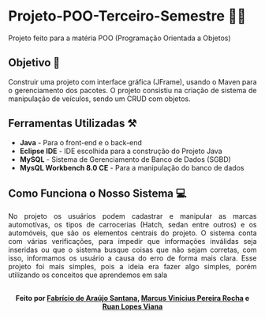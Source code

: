 # Projeto-POO-Terceiro-Semestre 🧑‍💻
Projeto feito para a matéria POO (Programação Orientada a Objetos)

## Objetivo 🎯
<p align="justify">Construir uma projeto com interface gráfica (JFrame), usando o Maven para o gerenciamento dos pacotes. O projeto consistiu na criação de sistema de manipulação de veículos, sendo um CRUD com objetos.</p>

## Ferramentas Utilizadas ⚒️
- <Strong>Java</Strong> - Para o front-end e o back-end
- <Strong>Eclipse IDE</Strong> - IDE escolhida para a construção do Projeto Java
- <Strong>MySQL</Strong> - Sistema de Gerenciamento de Banco de Dados (SGBD)
-  <Strong>MysQL Workbench 8.0 CE</Strong> - Para a manipulação do banco de dados

## Como Funciona o Nosso Sistema 💻
<p align="justify">No projeto os usuários podem cadastrar e manipular as marcas automotívas, os tipos de carrocerias (Hatch, sedan entre outros) e os automóveis, que são os elementos centrais do projeto. O sistema conta com várias verificações, para impedir que informações inválidas seja inseridas ou que o sistema busque coisas que não sejam corretas, com isso, informamos os usuário a causa do erro de forma mais clara. Esse projeto foi mais simples, pois a ideia era fazer algo simples, porém utilizando os conceitos que aprendemos em sala</p>

##
<h4 align="center">Feito por <a tex href="https://github.com/Fabriciobr5975"> Fabrício de Araújo Santana</a>, <a href="https://github.com/MarcusVPRocha">Marcus Vinícius Pereira Rocha</a> e <a href="https://github.com/Ruanlv"> Ruan Lopes Viana</a></h4>

